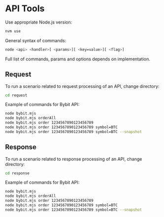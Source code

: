 # API Tools

Use appropriate Node.js version:
```bash
nvm use
```

General syntax of commands:
```bash
node <api> <handler>[ <params>][ <key=value>][ <flag>]
```

Full list of commands, params and options depends on implementation.

## Request

To run a scenario related to request processing of an API, change directory:
```bash
cd request
```

Example of commands for Bybit API:
```bash
node bybit.mjs
node bybit.mjs orderAll
node bybit.mjs order 1234567890123456789
node bybit.mjs order 1234567890123456789 symbol=BTC
node bybit.mjs order 1234567890123456789 symbol=BTC --snapshot
```


## Response

To run a scenario related to response processing of an API, change directory:
```bash
cd response
```

Example of commands for Bybit API:
```bash
node bybit.mjs
node bybit.mjs orderAll
node bybit.mjs order 1234567890123456789
node bybit.mjs order 1234567890123456789 symbol=BTC
node bybit.mjs order 1234567890123456789 symbol=BTC --snapshot
```
